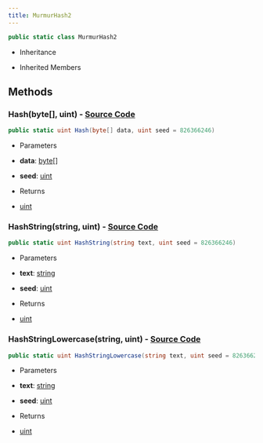 ```yaml
---
title: MurmurHash2
---
```


```csharp
public static class MurmurHash2
```

- Inheritance

- Inherited Members

## Methods

### **Hash(byte[], uint)** - [Source Code](https://github.com/swiftly-solution/swiftlys2/blob/main/managed/src/SwiftlyS2.Shared/Misc/MurmurHash2.cs#L10)

```csharp
public static uint Hash(byte[] data, uint seed = 826366246)
```

- Parameters

- **data**: [byte](https://learn.microsoft.com/dotnet/api/system.byte)[]
- **seed**: [uint](https://learn.microsoft.com/dotnet/api/system.uint32)

- Returns

- [uint](https://learn.microsoft.com/dotnet/api/system.uint32)

### **HashString(string, uint)** - [Source Code](https://github.com/swiftly-solution/swiftlys2/blob/main/managed/src/SwiftlyS2.Shared/Misc/MurmurHash2.cs#L58)

```csharp
public static uint HashString(string text, uint seed = 826366246)
```

- Parameters

- **text**: [string](https://learn.microsoft.com/dotnet/api/system.string)
- **seed**: [uint](https://learn.microsoft.com/dotnet/api/system.uint32)

- Returns

- [uint](https://learn.microsoft.com/dotnet/api/system.uint32)

### **HashStringLowercase(string, uint)** - [Source Code](https://github.com/swiftly-solution/swiftlys2/blob/main/managed/src/SwiftlyS2.Shared/Misc/MurmurHash2.cs#L66)

```csharp
public static uint HashStringLowercase(string text, uint seed = 826366246)
```

- Parameters

- **text**: [string](https://learn.microsoft.com/dotnet/api/system.string)
- **seed**: [uint](https://learn.microsoft.com/dotnet/api/system.uint32)

- Returns

- [uint](https://learn.microsoft.com/dotnet/api/system.uint32)

